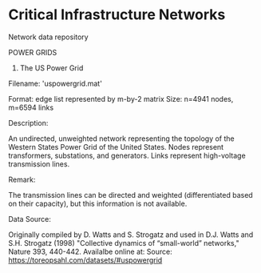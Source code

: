 # Critical Infrastructure Networks
Network data repository 

POWER GRIDS 

1. The US Power Grid

Filename: 'uspowergrid.mat'

Format: edge list represented by m-by-2 matrix
Size: n=4941 nodes, m=6594 links

Description: 

An undirected, unweighted network representing the topology of the Western States Power Grid of the United States. 
Nodes represent transformers, substations, and generators. Links represent high-voltage transmission lines.

Remark: 

The transmission lines can be directed and weighted (differentiated based on their capacity), but this information is not available.

Data Source: 

Originally compiled by D. Watts and S. Strogatz and used in 
D.J. Watts and  S.H. Strogatz (1998) "Collective dynamics of “small-world” networks," Nature 393, 440-442.
Availalbe online at: Source: https://toreopsahl.com/datasets/#uspowergrid
